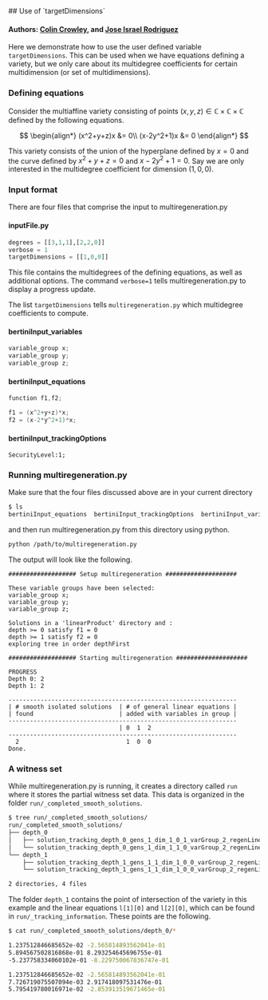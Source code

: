 <link rel="stylesheet" href="modest.css">
<style>
pre, code, pre code {
  max-height: 400px;
}
</style>
## Use of `targetDimensions`

#### Authors: [Colin Crowley](https://sites.google.com/view/colincrowley/home), and [Jose Israel Rodriguez](https://www.math.wisc.edu/~jose/)

Here we demonstrate how to use the user defined variable 
`targetDimensions`. This can be used when we have equations defining a 
variety, but we only care about its multidegree coefficients for certain 
multidimension (or set of multidimensions).

### Defining equations

Consider the multiaffine variety consisting of points $(x,y,z) \in 
\mathbb{C} \times \mathbb{C} \times \mathbb{C}$ defined by the following 
equations.

$$
\begin{align*}
(x^2+y+z)x &= 0\\
(x-2y^2+1)x &= 0
\end{align*}
$$


This variety consists of the union of the hyperplane defined by $x=0$ 
and the curve defined by $x^2 + y + z = 0$ and $x-2y^2+1=0$. Say we are 
only interested in the multidegree coefficient for dimension $(1,0,0)$.


### Input format

There are four files that comprise the input to multiregeneration.py

#### inputFile.py
```python
degrees = [[3,1,1],[2,2,0]]
verbose = 1
targetDimensions = [[1,0,0]]
```
This file contains the multidegrees of the defining equations, as well 
as additional options. The command `verbose=1` tells 
multiregeneration.py to display a progress update.

The list `targetDimensions` tells `multiregeneration.py` which 
multidegree coefficients to compute.

#### bertiniInput_variables
```c
variable_group x;
variable_group y;
variable_group z;
```
#### bertiniInput_equations
```c
function f1,f2;

f1 = (x^2+y+z)*x;
f2 = (x-2*y^2+1)*x;

```
#### bertiniInput_trackingOptions
```
SecurityLevel:1;
```

### Running multiregeneration.py

Make sure that the four files discussed above are in your current 
directory
```bash
$ ls
bertiniInput_equations  bertiniInput_trackingOptions  bertiniInput_variables  inputFile.py
```
and then run multiregeneration.py from this directory using python.
```bash
python /path/to/multiregeneration.py
```
The output will look like the following.
```
################### Setup multiregeneration ####################

These variable groups have been selected:
variable_group x;
variable_group y;
variable_group z;

Solutions in a 'linearProduct' directory and :
depth >= 0 satisfy f1 = 0
depth >= 1 satisfy f2 = 0
exploring tree in order depthFirst

################### Starting multiregeneration ####################

PROGRESS
Depth 0: 2
Depth 1: 2

----------------------------------------------------------------
| # smooth isolated solutions  | # of general linear equations |
| found                        | added with variables in group |
----------------------------------------------------------------
                               | 0  1  2
----------------------------------------------------------------
  2                              1  0  0  
Done.
```

### A witness set
While multiregeneration.py is running, it creates a directory called 
`run` where it stores the partial witness set data. This data is 
organized in the folder `run/_completed_smooth_solutions`.
```bash
$ tree run/_completed_smooth_solutions/
run/_completed_smooth_solutions/
├── depth_0
│   ├── solution_tracking_depth_0_gens_1_dim_1_0_1_varGroup_2_regenLinear_0_pointId_261562148744_467834493564
│   └── solution_tracking_depth_0_gens_1_dim_1_1_0_varGroup_2_regenLinear_0_pointId_261562148744_699550604641
└── depth_1
    ├── solution_tracking_depth_1_gens_1_1_dim_1_0_0_varGroup_2_regenLinear_0_pointId_699550604641_304186546591
    └── solution_tracking_depth_1_gens_1_1_dim_1_0_0_varGroup_2_regenLinear_0_pointId_699550604641_561923727441

2 directories, 4 files
```

The folder `depth_1` contains the point of intersection of 
the variety in this example and the 
linear equations `l[1][0]` and `l[2][0]`, which can be found in 
`run/_tracking_information`.
These points are the following.
```bash 
$ cat run/_completed_smooth_solutions/depth_0/*

1.237512846685652e-02 -2.565814893562041e-01
5.894567502816868e-01 8.293254645696755e-01
-5.237758334060102e-01 -8.229750067836747e-01

1.237512846685652e-02 -2.565814893562041e-01
7.726719075507094e-03 2.917418097531476e-01
5.795419780016971e-02 -2.853913519671465e-01
```
